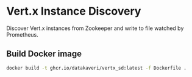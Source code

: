 # Vert.x Instance Discovery
Discover Vert.x instances from Zookeeper and write to file watched by Prometheus.
## Build Docker image
```sh
docker build -t ghcr.io/datakaveri/vertx_sd:latest -f Dockerfile .
```